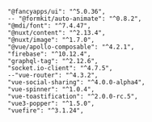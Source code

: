     "@fancyapps/ui": "^5.0.36",
    -- "@formkit/auto-animate": "^0.8.2",
    "@mdi/font": "^7.4.47",
    "@nuxt/content": "^2.13.4",
    "@nuxt/image": "^1.7.0",
    "@vue/apollo-composable": "^4.2.1",
    "firebase": "^10.12.4",
    "graphql-tag": "^2.12.6",
    "socket.io-client": "^4.7.5",
    --"vue-router": "^4.3.2",
    "vue-social-sharing": "^4.0.0-alpha4",
    "vue-spinner": "^1.0.4",
    "vue-toastification": "^2.0.0-rc.5",
    "vue3-popper": "^1.5.0",
    "vuefire": "^3.1.24",
